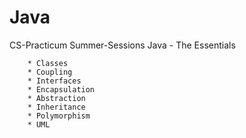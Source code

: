 # Java
CS-Practicum Summer-Sessions
Java - The Essentials

		* Classes
		* Coupling
		* Interfaces
		* Encapsulation
		* Abstraction
		* Inheritance
		* Polymorphism
		* UML
